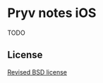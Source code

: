 # Pryv notes iOS

TODO

## License

[Revised BSD license](https://github.com/pryv/documents/blob/master/license-bsd-revised.md)
